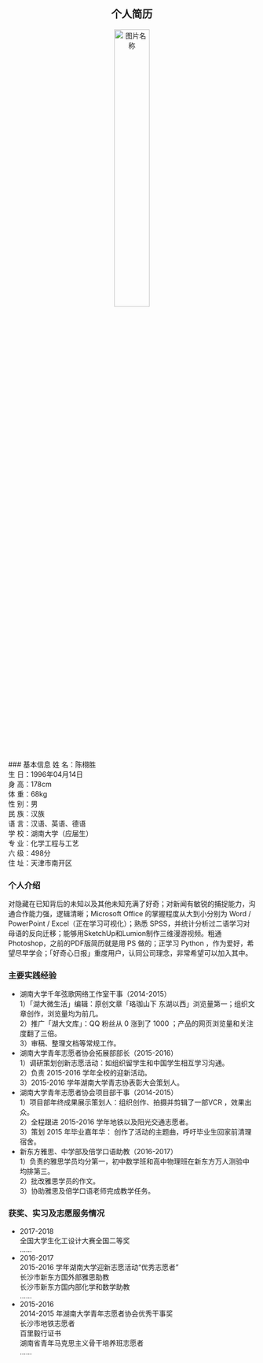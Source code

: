 ## <center>个人简历</center>
<div  align="center"> 
<img src="http://imglf5.nosdn.127.net/img/OGYxeTlwajZyc2Z6SjVVbUtKY1NVNGFyVnlMYjc3Nk8wWDZkYnlTclFYcnl5MHdlbmFjejF3PT0.jpg?imageView&thumbnail=2000y2666&type=jpg&quality=96&stripmeta=0&type=jpg" width = "38%" height = "38%" alt="图片名称" align=center />
</div>
### 基本信息
姓 名：陈栩胜<br />
生 日：1996年04月14日<br />
身 高：178cm<br />
体 重：68kg<br />
性 别：男<br />
民 族：汉族<br />
语 言：汉语、英语、德语<br />
学 校：湖南大学（应届生）<br />
专 业：化学工程与工艺<br />
六 级：498分<br />
住 址：天津市南开区<br />

### 个人介绍
对隐藏在已知背后的未知以及其他未知充满了好奇；对新闻有敏锐的捕捉能力，沟通合作能力强，逻辑清晰；Microsoft Office 的掌握程度从大到小分别为 Word /  PowerPoint /  Excel（正在学习可视化）；熟悉 SPSS，并统计分析过二语学习对母语的反向迁移；能够用SketchUp和Lumion制作三维漫游视频。粗通Photoshop，之前的PDF版简历就是用 PS 做的；正学习 Python ，作为爱好，希望尽早学会；「好奇心日报」重度用户，认同公司理念，非常希望可以加入其中。

### 主要实践经验
* 湖南大学千年弦歌网络工作室干事（2014-2015）<br />
1）「湖大微生活」编辑：原创文章「珞珈山下 东湖以西」浏览量第一；组织文章创作，浏览量均为前几。<br />
2）推广「湖大文库」：QQ 粉丝从 0 涨到了 1000  ；产品的网页浏览量和关注度翻了三倍。<br />
3）审稿、整理文档等常规工作。<br />
* 湖南大学青年志愿者协会拓展部部长（2015-2016）<br />
1）调研策划创新志愿活动：如组织留学生和中国学生相互学习沟通。<br />
2）负责 2015-2016 学年全校的迎新活动。<br />
3）2015-2016 学年湖南大学青志协表彰大会策划人。<br />
* 湖南大学青年志愿者协会项目部干事（2014-2015）<br />
1）项目部年终成果展示策划人：组织创作、拍摄并剪辑了一部VCR ，效果出众。<br />
2）全程跟进 2015-2016 学年地铁以及阳光交通志愿者。<br />
3）策划 2015 年毕业嘉年华： 创作了活动的主题曲，呼吁毕业生回家前清理宿舍。<br />
* 新东方雅思、中学部及倍学口语助教（2016-2017）<br />
1）负责的雅思学员均分第一，初中数学班和高中物理班在新东方万人测验中均排第三。<br />
2）批改雅思学员的作文。<br />
3）协助雅思及倍学口语老师完成教学任务。<br />

### 获奖、实习及志愿服务情况
* 2017-2018 <br />
全国大学生化工设计大赛全国二等奖<br />
......<br />
* 2016-2017 <br />
2015-2016 学年湖南大学迎新志愿活动“优秀志愿者”<br />
长沙市新东方国外部雅思助教<br />
长沙市新东方国内部化学和数学助教<br />
......<br />
* 2015-2016 <br />
2014-2015 年湖南大学青年志愿者协会优秀干事奖<br />
长沙市地铁志愿者<br />
百里毅行证书<br />
湖南省青年马克思主义骨干培养班志愿者<br />
......<br />
